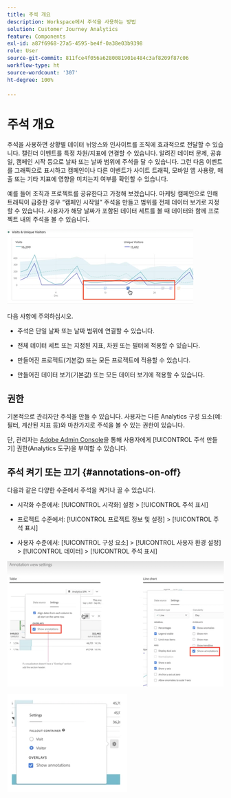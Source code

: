 ```yaml
---
title: 주석 개요
description: Workspace에서 주석을 사용하는 방법
solution: Customer Journey Analytics
feature: Components
exl-id: a87f6968-27a5-4595-be4f-0a38e03b9398
role: User
source-git-commit: 811fce4f056a6280081901e484c3af8209f87c06
workflow-type: ht
source-wordcount: '307'
ht-degree: 100%

---
```


# 주석 개요

주석을 사용하면 상황별 데이터 뉘앙스와 인사이트를 조직에 효과적으로 전달할 수 있습니다. 캘린더 이벤트를 특정 차원/지표에 연결할 수 있습니다. 알려진 데이터 문제, 공휴일, 캠페인 시작 등으로 날짜 또는 날짜 범위에 주석을 달 수 있습니다. 그런 다음 이벤트를 그래픽으로 표시하고 캠페인이나 다른 이벤트가 사이트 트래픽, 모바일 앱 사용량, 매출 또는 기타 지표에 영향을 미치는지 여부를 확인할 수 있습니다.

예를 들어 조직과 프로젝트를 공유한다고 가정해 보겠습니다. 마케팅 캠페인으로 인해 트래픽이 급증한 경우 “캠페인 시작일” 주석을 만들고 범위를 전체 데이터 보기로 지정할 수 있습니다. 사용자가 해당 날짜가 포함된 데이터 세트를 볼 때 데이터와 함께 프로젝트 내의 주석을 볼 수 있습니다.

![주석이 강조 표시된 선 차트입니다.](assets/multi-day.png)

다음 사항에 주의하십시오.

* 주석은 단일 날짜 또는 날짜 범위에 연결할 수 있습니다.

* 전체 데이터 세트 또는 지정된 지표, 차원 또는 필터에 적용할 수 있습니다.

* 만들어진 프로젝트(기본값) 또는 모든 프로젝트에 적용할 수 있습니다.

* 만들어진 데이터 보기(기본값) 또는 모든 데이터 보기에 적용할 수 있습니다.

## 권한

기본적으로 관리자만 주석을 만들 수 있습니다. 사용자는 다른 Analytics 구성 요소(예: 필터, 계산된 지표 등)와 마찬가지로 주석을 볼 수 있는 권한이 있습니다.

단, 관리자는 [Adobe Admin Console](https://experienceleague.adobe.com/docs/analytics/admin/admin-console/permissions/analytics-tools.html)을 통해 사용자에게 [!UICONTROL 주석 만들기] 권한(Analytics 도구)을 부여할 수 있습니다.

## 주석 켜기 또는 끄기 {#annotations-on-off}

다음과 같은 다양한 수준에서 주석을 켜거나 끌 수 있습니다.

* 시각화 수준에서: [!UICONTROL 시각화] 설정 > [!UICONTROL 주석 표시]

* 프로젝트 수준에서: [!UICONTROL 프로젝트 정보 및 설정] > [!UICONTROL 주석 표시]

* 사용자 수준에서: [!UICONTROL 구성 요소] > [!UICONTROL 사용자 환경 설정] > [!UICONTROL 데이터] > [!UICONTROL 주석 표시]

![주석 표시가 강조 표시된 시각화 설정 대화 상자](assets/show-ann.png)

![주석 표시가 강조된 사용자 환경 설정입니다.](assets/show-ann2.png)
